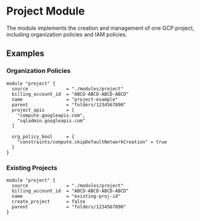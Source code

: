 # Project Module

The module implements the creation and management of one GCP project, including organization policies and IAM policies.  

## Examples

### Organization Policies

```hcl
module "project" {
  source              = "./modules/project"
  billing_account_id  = "ABCD-ABCD-ABCD-ABCD"
  name                = "project-example"
  parent              = "folders/1234567890"
  project_apis        = [
    "compute.googleapis.com",
    "sqladmin.googleapis.com"
  ]
  
  org_policy_bool     = {
    "constraints/compute.skipDefaultNetworkCreation" = true
  }
}
```

### Existing Projects

```hcl
module "project" {
  source              = "./modules/project"
  billing_account_id  = "ABCD-ABCD-ABCD-ABCD"
  name                = "existing-proj-id"
  create_project      = false
  parent              = "folders/1234567890"
}
```
